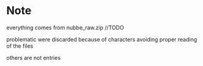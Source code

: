 # Note

everything comes from nubbe_raw.zip //TODO

problematic were discarded because of characters avoiding proper reading of the files

others are not entries
